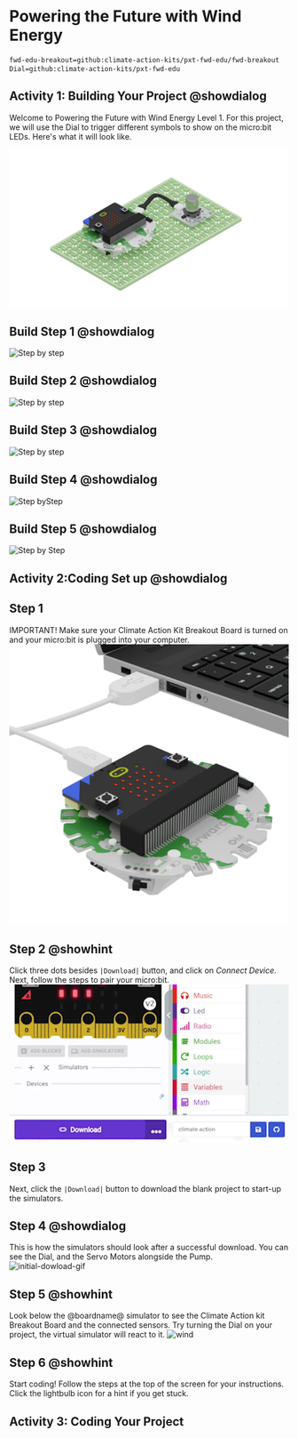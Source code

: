 # Powering the Future with Wind Energy
```package
fwd-edu-breakout=github:climate-action-kits/pxt-fwd-edu/fwd-breakout
Dial=github:climate-action-kits/pxt-fwd-edu
``` 

## Activity 1: Building Your Project @showdialog
Welcome to Powering the Future with Wind Energy Level 1. For this project, we will use the Dial to trigger different symbols to show on the micro:bit LEDs. Here's what it will look like. 

![Step by step](https://raw.githubusercontent.com/Jessica-forwardedu/pxt-fwd-edu/main/tutorial-assets/gr3-wind-lvl1ProjectRender.webp) 


## Build Step 1 @showdialog 
![Step by step](https://raw.githubusercontent.com/climate-action-kits/pxt-fwd-edu/main/tutorial-assets/gr3-wind-lvl1sbs1.png)
  

## Build Step 2 @showdialog 
![Step by step](https://raw.githubusercontent.com/climate-action-kits/pxt-fwd-edu/main/tutorial-assets/gr3-wind-lvl1sbs2.png) 

## Build Step 3 @showdialog
![Step by step](https://raw.githubusercontent.com/climate-action-kits/pxt-fwd-edu/main/tutorial-assets/gr3-wind-lvl1sbs3.png) 

## Build Step 4 @showdialog
![Step byStep](https://raw.githubusercontent.com/climate-action-kits/pxt-fwd-edu/main/tutorial-assets/gr3-wind-lvl1sbs4.png)

## Build Step 5 @showdialog
![Step by Step](https://raw.githubusercontent.com/climate-action-kits/pxt-fwd-edu/main/tutorial-assets/gr3-wind-lvl1sbs5.png)  

## Activity 2:Coding Set up @showdialog
## Step 1 
IMPORTANT! Make sure your Climate Action Kit Breakout Board is turned on and your micro:bit is plugged into your computer. 
![breakout board](https://raw.githubusercontent.com/Jessica-forwardedu/pxt-fwd-edu/main/tutorial-assets/gr3-wind1-lvl1-pluganim.webp)

## Step 2 @showhint
Click three dots besides ``|Download|`` button, and click on _Connect Device_.
Next, follow the steps to pair your micro:bit.
![pair gif](https://raw.githubusercontent.com/Jessica-forwardedu/pxt-fwd-edu/main/tutorial-assets/DownloadButtonGIF.webp)

## Step 3 
Next, click the ``|Download|`` button to download the blank project to start-up the simulators. 

## Step 4 @showdialog 
This is how the simulators should look after a successful download. You can see the Dial, and the Servo Motors alongside the Pump.
![initial-dowload-gif](https://climate-action-kits.github.io/pxt-fwd-edu/tutorial-assets/initial-download.gif)

## Step 5 @showhint
Look below the @boardname@ simulator to see the Climate Action kit Breakout Board and the connected sensors.
Try turning the Dial on your project, the virtual  simulator will react to it.
![wind](https://climate-action-kits.github.io/pxt-fwd-edu/tutorial-assets/simulator-6-Dial.gif)

## Step 6 @showhint
Start coding! Follow the steps at the top of the screen for your instructions. Click the lightbulb icon for a hint if you get stuck. 

## Activity 3: Coding Your Project 
